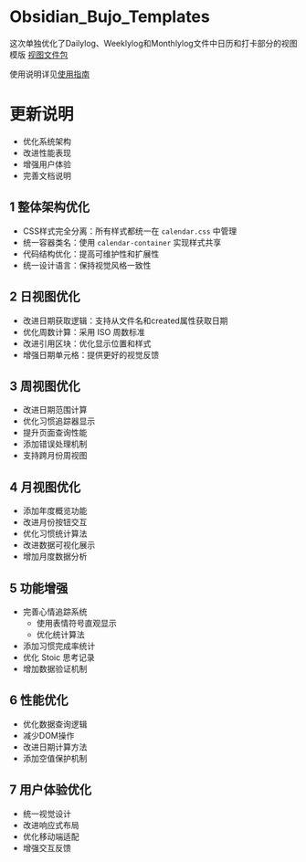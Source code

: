 # Obsidian_Bujo_Templates

这次单独优化了Dailylog、Weeklylog和Monthlylog文件中日历和打卡部分的视图模版
[视图文件包](https://github.com/YuriWg/Obsidian_Bujo_Templates/blob/main/bujo_calender_views%20V1.0.zip)

使用说明详见[使用指南](https://github.com/YuriWg/Obsidian_Bujo_Templates/blob/main/%E4%BD%BF%E7%94%A8%E6%8C%87%E5%8D%97.pdf)

# 更新说明
- 优化系统架构
- 改进性能表现
- 增强用户体验
- 完善文档说明

## 1 整体架构优化
- CSS样式完全分离：所有样式都统一在 `calendar.css` 中管理
- 统一容器类名：使用 `calendar-container` 实现样式共享
- 代码结构优化：提高可维护性和扩展性
- 统一设计语言：保持视觉风格一致性

## 2 日视图优化
- 改进日期获取逻辑：支持从文件名和created属性获取日期
- 优化周数计算：采用 ISO 周数标准
- 改进引用区块：优化显示位置和样式
- 增强日期单元格：提供更好的视觉反馈

## 3 周视图优化
- 改进日期范围计算
- 优化习惯追踪器显示
- 提升页面查询性能
- 添加错误处理机制
- 支持跨月份周视图

## 4 月视图优化
- 添加年度概览功能
- 改进月份按钮交互
- 优化习惯统计算法
- 改进数据可视化展示
- 增加月度数据分析

## 5 功能增强
- 完善心情追踪系统
  - 使用表情符号直观显示
  - 优化统计算法
- 添加习惯完成率统计
- 优化 Stoic 思考记录
- 增加数据验证机制

## 6 性能优化
- 优化数据查询逻辑
- 减少DOM操作
- 改进日期计算方法
- 添加空值保护机制

## 7 用户体验优化
- 统一视觉设计
- 改进响应式布局
- 优化移动端适配
- 增强交互反馈


